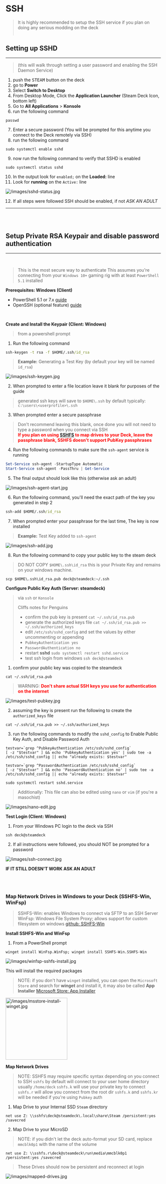 # SSH

<a name="setting-up-sshd-anchor"></a>

> It is highly recommended to setup the SSH service if you plan on doing any serious modding on the deck
<BR><BR>


## Setting up SSHD 
---

> (this will walk through setting a user password and enabling the SSH Daemon Service)

1. push the <kbd>STEAM</kbd> button on the deck
2. go to **Power**
3. Select **Switch to Desktop**
4.  From Desktop Mode, Click the **Application Launcher** (Steam Deck Icon, bottom left)
5.  Go to **All Applications** > **Konsole**
6.  run the following command
```
passwd
```
7. Enter a secure password (You will be prompted for this anytime you connect to the Deck remotely via SSH)
8. run the following command
```
sudo systemctl enable sshd
```
9. now run the following command to verify that SSHD is enabled
```
sudo systemctl status sshd
```
10. In the output look for `enabled;` on the **Loaded:** line
11. Look for **running** on the `Active:` line

  ![/images/sshd-status.jpg](/images/sshd-status.jpg)


<!-- ``` example
● sshd.service - OpenSSH Daemon
    Loaded: loaded (/usr/lib/systemd/system/sshd.service; enabled; vendor preset: disabled)
    Active: active (running) since Sun 2022-07-24 11:13:05 MST; 1 day 11h ago
  Main PID: 911 (sshd)
      Tasks: 1 (limit: 17718)
    Memory: 4.9M
        CPU: 112ms
    CGroup: /system.slice/sshd.service
            └─911 "sshd: /usr/bin/sshd -D [listener] 0 of 10-100 startups"
``` -->

12. If all steps were followed SSH should be enabled, if not *ASK AN ADULT*

---

<a name="setup-pubkey-auth-anchor"></a>

<BR><BR>

## Setup Private RSA Keypair and disable password authentication
---
<BR>

> This is the most secure way to authenticate
> This assumes you're connecting from your `Windows 10+` gaming rig with at least `PowerShell 5.1` installed

**Prerequisites: Windows (Client)**
  - PowerShell 5.1 or 7.x [guide](https://docs.microsoft.com/en-us/powershell/scripting/install/installing-powershell-on-windows?view=powershell-7.2)
  - OpenSSH (optional feature) [guide](https://docs.microsoft.com/en-us/windows-server/administration/openssh/openssh_install_firstuse#install-openssh-using-powershell)

  <BR>

**Create and Install the Keypair (Client: Windows)**

> from a powershell prompt

1. Run the following command

  ```cmd
  ssh-keygen -t rsa -f $HOME/.ssh/id_rsa
  ```
  > **Example:** Generating a Test Key (by default your key will be named `id_rsa`)

  ![/images/ssh-keygen.jpg](/images/ssh-keygen.jpg)


2. When prompted to enter a file location leave it blank for purposes of the guide 

  > generated ssh keys will save to `$HOME\.ssh` by default 
  > typically: `c:\users\<userprofile>\.ssh` 

 3. When prompted enter a secure passphrase

  > Don't recommend leaving this blank, once done you will not need to type a password when you connect via SSH
  <br><span style='color:red;font-weight:bold'>If you plan on using [SSHFS](https://github.com/winfsp/sshfs-win#unc-syntax) to map drives to your Deck, leave the passphrase blank, SSHFS doesn't support PubKey passphrases</span>

4. Run the following commands to make sure the `ssh-agent` service is running

```powershell
Set-Service ssh-agent -StartupType Automatic
Start-Service ssh-agent -PassThru | Get-Service
```

5. The final output should look like this (otherwise ask an adult)

  ![/images/ssh-agent-start.jpg](/images/ssh-agent-start.jpg)

<!-- ```
Status   Name               DisplayName
------   ----               -----------
Running  ssh-agent          OpenSSH Authentication Agent
``` -->

6. Run the following command, you'll need the exact path of the key you generated in step 2
```cmd
ssh-add $HOME/.ssh/id_rsa
```

7. When prompted enter your passphrase for the last time, The key is now installed

> **Example:** Test Key added to `ssh-agent`

  ![/images/ssh-add.jpg](/images/ssh-add.jpg)

8. Run the following command to copy your public key to the steam deck

> DO NOT COPY `$HOME\.ssh\id_rsa` this is your Private Key and remains on your windows machine.

```
scp $HOME\.ssh\id_rsa.pub deck@steamdeck:~/.ssh
```

**Configure Public Key Auth (Server: steamdeck)**
> via `ssh` or `Konsole`
>
> Cliffs notes for Penguins
> - confirm the pub key is present `cat ~/.ssh/id_rsa.pub`
> - generate the authorized keys file `cat ~/.ssh/id_rsa.pub >> ~/.ssh/authorized_keys`
> - edit `/etc/ssh/sshd_config` and set the values by either uncommenting or appending
> - `PubkeyAuthentication yes`
> - `PasswordAuthentication no`
> - restart **sshd** `sudo systemctl restart sshd.service`
> - test ssh login from windows `ssh deck@steamdeck`


1. confirm your public key was copied to the steamdeck
```
cat ~/.ssh/id_rsa.pub
```
  > WARNING: <span style='color:red;font-weight:bold'>Don't share actual SSH keys you use for authentication on the internet</span>

  ![/images/test-pubkey.jpg](/images/test-pubkey.jpg)


2. assuming the key is present run the following to create the `authorized_keys` file
```
cat ~/.ssh/id_rsa.pub >> ~/.ssh/authorized_keys
```
3. run the following commands to modify the `sshd_config` to Enable Public Key Auth, and Disable Password Auth
```
testvar=`grep ^PubkeyAuthentication /etc/ssh/sshd_config`
[ -z "$testvar" ] && echo 'PubkeyAuthentication yes' | sudo tee -a /etc/ssh/sshd_config || echo "already exists: $testvar"

testvar=`grep ^PasswordAuthentication /etc/ssh/sshd_config`
[ -z "$testvar" ] && echo 'PasswordAuthentication no' | sudo tee -a /etc/ssh/sshd_config || echo "already exists: $testvar"

sudo systemctl restart sshd.service
```
> Additionally: This file can also be edited using `nano` or `vim` (if you're a masochist)

  ![/images/nano-edit.jpg](/images/nano-edit.jpg)


**Test Login (Client: Windows)**
1. From your Windows PC login to the deck via SSH

```
ssh deck@steamdeck
```
2. If all instructions were followed, you should NOT be prompted for a password

  ![/images/ssh-connect.jpg](/images/ssh-connect.jpg)

**IF IT STILL DOESN'T WORK ASK AN ADULT**

<BR><BR>

### Map Network Drives in Windows to your Deck (SSHFS-Win, WinFsp)

> SSHFS-Win: enables Windows to connect via SFTP to an SSH Server
> WinFsp: Windows File System Proxy; allows support for custom filesystem on windows
> [github: SSHFS-Win](https://github.com/winfsp/sshfs-win)

**Install SSHFS-Win and WinFsp**

1. From a PowerShell prompt
```
winget install WinFsp.WinFsp; winget install SSHFS-Win.SSHFS-Win
```

  ![/images/winfsp-sshfs-install.jpg](/images/winfsp-sshfs-install.jpg)


This will install the required packages

> NOTE: if you don't have `winget` installed, you can open the `Microsoft Store` and search for **winget** and install it, it may also be called **App Installer**
> [Microsoft Store: App Installer](https://www.microsoft.com/store/productId/9NBLGGH4NNS1)


<img src="/images/msstore-install-winget.jpg" alt="/images/msstore-install-winget.jpg" height="200px">

**Map Network Drives**
> NOTE: SSHFS may require specific syntax depending on you connect to SSH
> `sshfs` by default will connect to your user home directory usually `/home/deck`
> `sshfs.k` will use your private key to connect
> `sshfs.r` will allow you connect from the root dir
> `sshfs.k` and `sshfs.kr` will be needed if you're using `Pubkey` auth

1. Map Drive to your Internal SSD `Steam` directory

```
net use Z: \\sshfs\deck@steamdeck\.local\share\Steam /persistent:yes /savecred
```

2. Map Drive to your MicroSD

> NOTE: if you didn't let the deck auto-format your SD card, replace `mmcblk0p1` with the name of the volume

```
net use Z: \\sshfs.r\deck@steamdeck\run\media\mmcblk0p1 /persistent:yes /savecred
```

  > These Drives should now be persistent and reconnect at login

  ![/images/mapped-drives.jpg](/images/mapped-drives.jpg)


